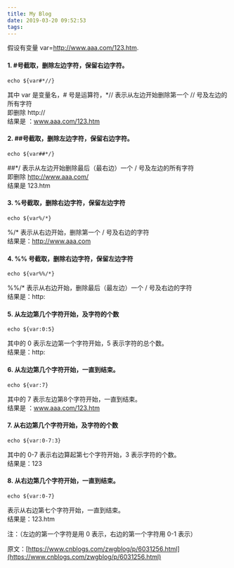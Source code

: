 ```yaml
---
title: My Blog
date: 2019-03-20 09:52:53
tags:
---
```


假设有变量 var=http://www.aaa.com/123.htm.

#### 1. #号截取，删除左边字符，保留右边字符。

`echo ${var#*//}`

其中 var 是变量名，# 号是运算符，*// 表示从左边开始删除第一个 // 号及左边的所有字符  
即删除 http://  
结果是 ：www.aaa.com/123.htm

#### 2. ##号截取，删除左边字符，保留右边字符。

`echo ${var##*/}`

##*/ 表示从左边开始删除最后（最右边）一个 / 号及左边的所有字符  
即删除 http://www.aaa.com/  
结果是 123.htm

#### 3. %号截取，删除右边字符，保留左边字符

`echo ${var%/*}`

%/* 表示从右边开始，删除第一个 / 号及右边的字符  
结果是：http://www.aaa.com

#### 4. %% 号截取，删除右边字符，保留左边字符

`echo ${var%%/*}`

 %%/* 表示从右边开始，删除最后（最左边）一个 / 号及右边的字符   
结果是：http:

#### 5. 从左边第几个字符开始，及字符的个数

`echo ${var:0:5}`

其中的 0 表示左边第一个字符开始，5 表示字符的总个数。   
结果是：http:

#### 6. 从左边第几个字符开始，一直到结束。

`echo ${var:7}`

其中的 7 表示左边第8个字符开始，一直到结束。    
结果是 ：www.aaa.com/123.htm

#### 7. 从右边第几个字符开始，及字符的个数

`echo ${var:0-7:3}`

其中的 0-7 表示右边算起第七个字符开始，3 表示字符的个数。   
结果是：123

#### 8. 从右边第几个字符开始，一直到结束。

`echo ${var:0-7}`

表示从右边第七个字符开始，一直到结束。  
结果是：123.htm

注：（左边的第一个字符是用 0 表示，右边的第一个字符用 0-1 表示）

原文：[https://www.cnblogs.com/zwgblog/p/6031256.html](https://www.cnblogs.com/zwgblog/p/6031256.html)